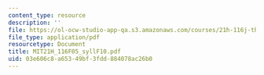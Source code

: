 ```yaml
---
content_type: resource
description: ''
file: https://ol-ocw-studio-app-qa.s3.amazonaws.com/courses/21h-116j-the-civil-war-and-reconstruction-fall-2005/03e606c8a65349bf3fdd884078ac26b0_MIT21H_116F05_syllF10.pdf
file_type: application/pdf
resourcetype: Document
title: MIT21H_116F05_syllF10.pdf
uid: 03e606c8-a653-49bf-3fdd-884078ac26b0
---
```

